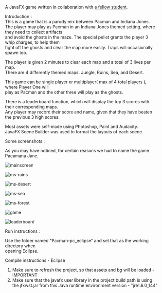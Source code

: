 A JavaFX game written in collaboration with [a fellow student](https://github.com/HenrygShen).    

Introduction :    
This is a game that is a parody mix between Pacman and Indiana Jones.    
The player may play as Pacman in an Indiana Jones themed setting, where they need to collect artifacts    
and avoid the ghosts in the maze. The special pellet grants the player 3 whip charges, to help them   
fight off the ghosts and clear the map more easily. Traps will occasionally spawn too.     

The player is given 2 minutes to clear each map and a total of 3 lives per map.    
There are 4 differently themed maps. Jungle, Ruins, Sea, and Desert.    

This game can be single player or multiplayer( max of 4 total players ), where Player One will    
play as Pacman and the other three will play as the ghosts.

There is a leaderboard function, which will display the top 3 scores with their corresponding maps.    
Any player may record their score and name, given that they have beaten the previous 3 high scores.    

Most assets were self-made using Photoshop, Paint and Audacity.    
JavaFX Scene Builder was used to format the layouts of each scene.    


Some screenshots :    
    
As you may have noticed, for certain reasons we had to name the game Pacamana Jane.    

![mainscreen](https://i.imgur.com/p79pl9O.png)   

    
![ms-ruins](https://i.imgur.com/DARPcTG.png)   
    

![ms-desert](https://i.imgur.com/9vN0jKJ.png)    

    
![ms-sea](https://i.imgur.com/shP4L1p.png)    

    
![ms-forest](https://i.imgur.com/xlsymKc.png)    

    
![game](https://i.imgur.com/oWB8K7s.png)    

    
![leaderboard](https://i.imgur.com/CbERNYB.png)    


Run instructions :    

Use the folder named "Pacman-pc_eclipse" and set that as the working directory when  
opening Eclipse.

Compile instructions - Eclipse  
1) Make sure to refresh the project, so that assets and bg will be loaded - IMPORTANT    
2) Make sure that the javafx user library in the project build path is using the jfxwst.jar from this Java runtime environment version - "jre1.8.0_144"     
					   
